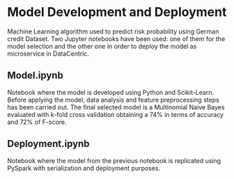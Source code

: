 # Model Development and Deployment
Machine Learning algorithm used to predict risk probability using German credit Dataset. Two Jupyter notebooks have been used: one of them for the model selection and the other one in order to deploy the model as microservice in DataCentric.

## Model.ipynb
Notebook where the model is developed using Python and Scikit-Learn. Before applying the model, data analysis and feature preprocessing steps has been carried out. The final selected model is a Multinomial Naive Bayes evaluated with k-fold cross validation obtaining a 74% in terms of accuracy and 72% of F-score.

## Deployment.ipynb
Notebook where the model from the previous notebook is replicated using PySpark with serialization and deployment purposes.